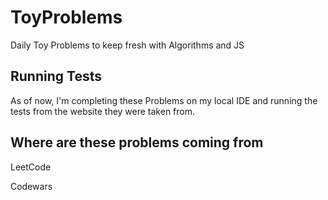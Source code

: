 # ToyProblems

Daily Toy Problems to keep fresh with Algorithms and JS

## Running Tests

As of now, I'm completing these Problems on my local IDE and running the tests from the website they were taken from.

## Where are these problems coming from

LeetCode

Codewars
